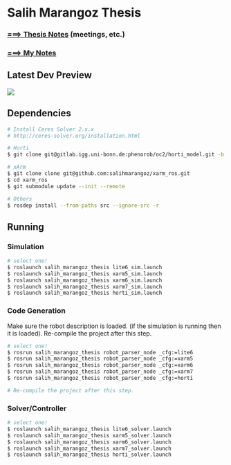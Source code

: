 # Salih Marangoz Thesis

### [===> Thesis Notes](thesis/THESIS_NOTES.md) (meetings, etc.)

### [===> My Notes](thesis/MY_NOTES.md)

## Latest Dev Preview

[![](https://img.youtube.com/vi/HZM6uRaNSIk/0.jpg)](https://www.youtube.com/watch?v=HZM6uRaNSIk)

## Dependencies

```bash
# Install Ceres Solver 2.x.x
# http://ceres-solver.org/installation.html

# Horti
$ git clone git@gitlab.igg.uni-bonn.de:phenorob/oc2/horti_model.git -b salih_master_thesis

# xArm
$ git clone clone git@github.com:salihmarangoz/xarm_ros.git
$ cd xarm_ros
$ git submodule update --init --remote

# Others
$ rosdep install --from-paths src --ignore-src -r
```

## Running

### Simulation

```bash
# select one!
$ roslaunch salih_marangoz_thesis lite6_sim.launch
$ roslaunch salih_marangoz_thesis xarm5_sim.launch
$ roslaunch salih_marangoz_thesis xarm6_sim.launch
$ roslaunch salih_marangoz_thesis xarm7_sim.launch
$ roslaunch salih_marangoz_thesis horti_sim.launch
```

### Code Generation

Make sure the robot description is loaded. (if the simulation is running then it is loaded). Re-compile the project after this step. 

```bash
# select one!
$ rosrun salih_marangoz_thesis robot_parser_node _cfg:=lite6
$ rosrun salih_marangoz_thesis robot_parser_node _cfg:=xarm5
$ rosrun salih_marangoz_thesis robot_parser_node _cfg:=xarm6
$ rosrun salih_marangoz_thesis robot_parser_node _cfg:=xarm7
$ rosrun salih_marangoz_thesis robot_parser_node _cfg:=horti

# Re-compile the project after this step. 
```

### Solver/Controller

```bash
# select one!
$ roslaunch salih_marangoz_thesis lite6_solver.launch
$ roslaunch salih_marangoz_thesis xarm5_solver.launch
$ roslaunch salih_marangoz_thesis xarm6_solver.launch
$ roslaunch salih_marangoz_thesis xarm7_solver.launch
$ roslaunch salih_marangoz_thesis horti_solver.launch
```
